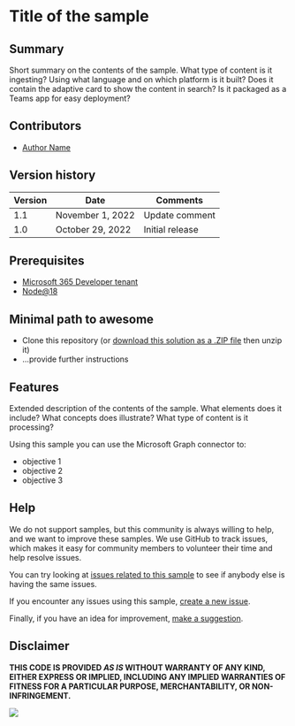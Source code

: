 # Title of the sample

<!--
This is how you want the sample to appear in the samples browser.
When naming your sample, try to give it a friendly name that describes what it does. Avoid using terms like `Microsoft Graph connector` and `sample` -- because that's what all the samples in this repo are all about.

GOOD 👍:
  Ingesting markdown content to Microsoft 365
BAD 👎:
  graph-connector-import
  Sample code that shows how to build a Microsoft Graph connector that ingests content from markdown files to Microsoft 365
-->

## Summary

Short summary on the contents of the sample. What type of content is it ingesting? Using what language and on which platform is it built? Does it contain the adaptive card to show the content in search? Is it packaged as a Teams app for easy deployment?

<!--
Please provide a high-quality screenshot of the sample in action. Include a screenshot of the content that the sample is ingesting. Ideally, also include an image of how the ingested content is displayed in search results.

Upload the image in a subfolder named `assets`. Use a resolution of 1920x1080.

You can add multiple screenshots to help users understand your samples without having to download  and install it.
-->

## Contributors
<!--
We use this section to recognize and promote your contributions. Please provide one author per line -- even if you worked together on it.

We'll only use the info you provided here. Make sure to include your full name, not just your GitHub username.

Provide a link to your GitHub profile to help others find more cool things you have done. The only link we'll accept is a link to your GitHub profile.

If you want to provide links to your social media, blog, and employer name, make sure to update your GitHub profile.
-->

* [Author Name](LinkToYourGitHubProfile)

## Version history

Version|Date|Comments
-------|----|--------
1.1|November 1, 2022|Update comment
1.0|October 29, 2022|Initial release

## Prerequisites

* [Microsoft 365 Developer tenant](https://developer.microsoft.com/microsoft-365/dev-program)
* [Node@18](https://nodejs.org)

## Minimal path to awesome

<!-- 
PRO TIP:

For commands, use the `code syntax`. For button labels, page names, dialog names, etc. as they appear on the screen, use **Bold**. Don't use "click", use "select" or "use".

As tempting as it may be, don't just use images to describe the steps. Let's be as inclusive as possible and think about accessibility.

We have basic documentation about Microsoft Graph connectors and how to build them that you can reference on top of any additional steps that your sample needs:

* [Microsoft Graph connectors overview](https://learn.microsoft.com/graph/connecting-external-content-connectors-overview)
* [Build your first custom Microsoft Graph connector](https://learn.microsoft.com/graph/connecting-external-content-build-quickstart)

-->

* Clone this repository (or [download this solution as a .ZIP file](https://pnp.github.io/download-partial/?url=https://github.com/pnp/graph-connectors-samples/tree/main/samples/YOUR-SOLUTION-NAME) then unzip it)
* ...provide further instructions

## Features

Extended description of the contents of the sample. What elements does it include? What concepts does illustrate? What type of content is it processing?

Using this sample you can use the Microsoft Graph connector to:

* objective 1
* objective 2
* objective 3

<!--
Note that better pictures and documentation will increase the sample usage and the value you are providing for others. Thanks for your submissions in advance! You rock ❤.
-->

<!--
RESERVED FOR REPO MAINTAINERS

We'll add the video from the community call recording here

## Video

[![YouTube video title](./assets/video-thumbnail.jpg)](https://www.youtube.com/watch?v=XXXXX "YouTube video title")
-->

## Help

<!--
You can just search and replace this page with the following values:

Search for:
YOUR-SOLUTION-NAME

Replace with your sample folder name. E.g.: my-api

Search for:
@YOURGITHUBUSERNAME

Replace with your GitHub username, prefixed with an "@". If you have more than one author, use %20 to separate them, making sure to prefix everyone's username individually with an "@".

Example:
@waldekmastykarz

Or:
@waldekmastykarz%20@garrytrinder
-->

We do not support samples, but this community is always willing to help, and we want to improve these samples. We use GitHub to track issues, which makes it easy for  community members to volunteer their time and help resolve issues.

You can try looking at [issues related to this sample](https://github.com/pnp/graph-connectors-samples/issues?q=label%3A%22sample%3A%20YOUR-SOLUTION-NAME%22) to see if anybody else is having the same issues.

If you encounter any issues using this sample, [create a new issue](https://github.com/pnp/graph-connectors-samples/issues/new).

Finally, if you have an idea for improvement, [make a suggestion](https://github.com/pnp/graph-connectors-samples/issues/new).

## Disclaimer

**THIS CODE IS PROVIDED *AS IS* WITHOUT WARRANTY OF ANY KIND, EITHER EXPRESS OR IMPLIED, INCLUDING ANY IMPLIED WARRANTIES OF FITNESS FOR A PARTICULAR PURPOSE, MERCHANTABILITY, OR NON-INFRINGEMENT.**

![](https://m365-visitor-stats.azurewebsites.net/graph-connectors-samples/samples/YOUR-SOLUTION-NAME)
